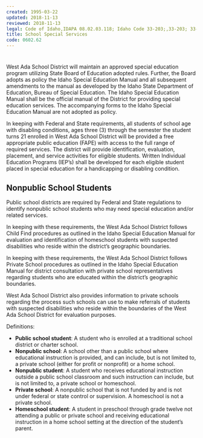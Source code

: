 ```yaml
---
created: 1995-03-22
updated: 2018-11-13
reviewed: 2018-11-13
legal: Code of Idaho,IDAPA 08.02.03.118; Idaho Code 33-203;,33-203; 33-203(9) Idaho Special Education,Manual, Chapter 9,
title: School Special Services
code: 0602.62
---
```


#  

West Ada School District will maintain an approved special education program utilizing State Board of Education adopted rules. Further, the Board adopts as policy the Idaho Special Education Manual and all subsequent amendments to the manual as developed by the Idaho State Department of Education, Bureau of Special Education. The Idaho Special Education Manual shall be the official manual of the District for providing special education services. The accompanying forms to the Idaho Special Education Manual are not adopted as policy.

In keeping with Federal and State requirements, all students of school age with disabling conditions, ages three (3) through the semester the student turns 21 enrolled in West Ada School District will be provided a free appropriate public education (FAPE) with access to the full range of required services. The district will provide identification, evaluation, placement, and service activities for eligible students. Written Individual Education Programs (IEP’s) shall be developed for each eligible student placed in special education for a handicapping or disabling condition.

## Nonpublic School Students

Public school districts are required by Federal and State regulations to identify nonpublic school students who may need special education and/or related services.

In keeping with these requirements, the West Ada School District follows Child Find procedures as outlined in the Idaho Special Education Manual for evaluation and identification of homeschool students with suspected disabilities who reside within the district’s geographic boundaries.

In keeping with these requirements, the West Ada School District follows Private School procedures as outlined in the Idaho Special Education Manual for district consultation with private school representatives regarding students who are educated within the district’s geographic boundaries.

West Ada School District also provides information to private schools regarding the process such schools can use to make referrals of students with suspected disabilities who reside within the boundaries of the West Ada School District for evaluation purposes.

Definitions:
- **Public school student**: A student who is enrolled at a traditional school district or charter school.
- **Nonpublic school**: A school other than a public school where educational instruction is provided, and can include, but is not limited to, a private school (either for profit or nonprofit) or a home school.
- **Nonpublic student**: A student who receives educational instruction outside a public school classroom and such instruction can include, but is not limited to, a private school or homeschool.
- **Private school**: A nonpublic school that is not funded by and is not under federal or state control or supervision. A homeschool is not a private school.
- **Homeschool student**: A student in preschool through grade twelve not attending a public or private school and receiving educational instruction in a home school setting at the direction of the student’s parent.


